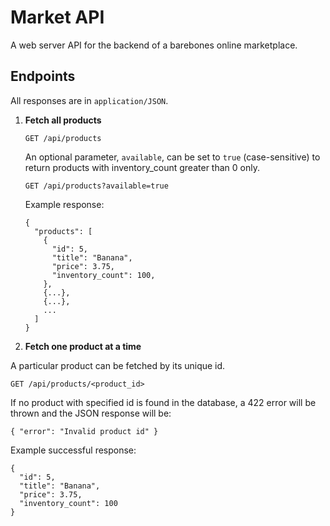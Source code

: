# Market API

A web server API for the backend of a barebones online marketplace.

## Endpoints

All responses are in `application/JSON`.

1. **Fetch all products**
    ```
    GET /api/products
    ```
    An optional parameter, `available`, can be set to `true` (case-sensitive) to return products with inventory_count greater than 0 only.
    ```
    GET /api/products?available=true
    ```
    
    Example response:
    ```
    {
      "products": [
        {
          "id": 5,
          "title": "Banana",
          "price": 3.75,
          "inventory_count": 100,
        },
        {...},
        {...},
        ...
      ]
    }
    ```
2. **Fetch one product at a time**
  
  A particular product can be fetched by its unique id.
  ```
  GET /api/products/<product_id>
  ```
  If no product with specified id is found in the database, a 422 error will be thrown and the JSON response will be:
  ```
  { "error": "Invalid product id" }
  ```
  
  Example successful response:
  ```
  {
    "id": 5,
    "title": "Banana",
    "price": 3.75,
    "inventory_count": 100
  }
  ```
